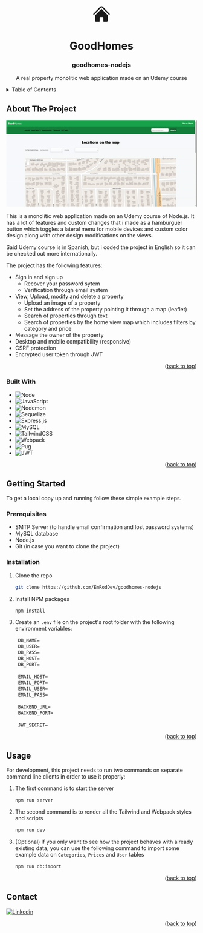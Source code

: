 
<a name="readme-top"></a>

<!-- PROJECT LOGO -->
<br />
<div align="center">
    <svg xmlns="http://www.w3.org/2000/svg" viewBox="0 0 24 24" fill="currentColor" style="width: 50px">
        <path d="M11.47 3.841a.75.75 0 0 1 1.06 0l8.69 8.69a.75.75 0 1 0 1.06-1.061l-8.689-8.69a2.25 2.25 0 0 0-3.182 0l-8.69 8.69a.75.75 0 1 0 1.061 1.06l8.69-8.689Z" />
        <path d="m12 5.432 8.159 8.159c.03.03.06.058.091.086v6.198c0 1.035-.84 1.875-1.875 1.875H15a.75.75 0 0 1-.75-.75v-4.5a.75.75 0 0 0-.75-.75h-3a.75.75 0 0 0-.75.75V21a.75.75 0 0 1-.75.75H5.625a1.875 1.875 0 0 1-1.875-1.875v-6.198a2.29 2.29 0 0 0 .091-.086L12 5.432Z" />
    </svg>

<h1>Good<b>Homes</b></h1>
<h3 align="center">goodhomes-nodejs</h3>
  <p align="center">
    A real property monolitic web application made on an Udemy course
    <br />
  </p>
</div>



<!-- TABLE OF CONTENTS -->
<details>
  <summary>Table of Contents</summary>
  <ol>
    <li>
      <a href="#about-the-project">About The Project</a>
      <ul>
        <li><a href="#built-with">Built With</a></li>
      </ul>
    </li>
    <li>
      <a href="#getting-started">Getting Started</a>
      <ul>
        <li><a href="#prerequisites">Prerequisites</a></li>
        <li><a href="#installation">Installation</a></li>
      </ul>
    </li>
    <li><a href="#usage">Usage</a></li>
    <li><a href="#contact">Contact</a></li>
  </ol>
</details>



<!-- ABOUT THE PROJECT -->
## About The Project
<div align="center">
    <img src="screenshot/screenshot.gif"/>
</div>


This is a monolitic web application made on an Udemy course of Node.js. It has a lot of features and custom changes that i made as a hamburguer button which toggles a lateral menu for mobile devices and custom color design along with other design modifications on the views. 

Said Udemy course is in Spanish, but i coded the project in English so it can be checked out more internationally.

The project has the following features:

* Sign in and sign up
    * Recover your password sytem
    * Verification through email system
* View, Upload, modify and delete a property
    * Upload an image of a property
    * Set the address of the property pointing it through a map (leaflet)
    * Search of properties through text 
    * Search of properties by the home view map which includes filters by category and price
* Message the owner of the property
* Desktop and mobile compatibility (responsive)
* CSRF protection
* Encrypted user token through JWT


<p align="right">(<a href="#readme-top">back to top</a>)</p>



### Built With

* ![Node][NodeJS-logo]
* ![JavaScript][JavaScript-logo]
* ![Nodemon][Nodemon-logo]
* ![Sequelize][Sequelize-logo]
* ![Express.js][Express.js-logo]
* ![MySQL][MySQL-logo]
* ![TailwindCSS][TailwindCSS-logo]
* ![Webpack][Webpack-logo]
* ![Pug][Pug-logo]
* ![JWT][JWT-logo]

<p align="right">(<a href="#readme-top">back to top</a>)</p>



<!-- GETTING STARTED -->
## Getting Started

To get a local copy up and running follow these simple example steps.

### Prerequisites

* SMTP Server (to handle email confirmation and lost password systems)
* MySQL database
* Node.js
* Git (in case you want to clone the project)

### Installation

1. Clone the repo
   ```sh
   git clone https://github.com/EmRodDev/goodhomes-nodejs
   ```
2. Install NPM packages
   ```sh
   npm install
   ```
3. Create an `.env` file on the project's root folder with the following environment variables:
   ```env
    DB_NAME=
    DB_USER=
    DB_PASS=
    DB_HOST=
    DB_PORT=

    EMAIL_HOST=
    EMAIL_PORT=
    EMAIL_USER=
    EMAIL_PASS=

    BACKEND_URL=
    BACKEND_PORT=

    JWT_SECRET=
   ```

<p align="right">(<a href="#readme-top">back to top</a>)</p>



<!-- USAGE EXAMPLES -->
## Usage

For development, this project needs to run two commands on separate command line clients in order to use it properly:

1. The first command is to start the server
   ```sh
   npm run server
   ```
2. The second command is to render all the Tailwind and Webpack styles and scripts
   ```sh
   npm run dev
   ```
3. (Optional) If you only want to see how the project behaves with already existing data, you can use the following command to import some example data on `Categories`, `Prices` and `User` tables
   ```sh
   npm run db:import
   ```

<p align="right">(<a href="#readme-top">back to top</a>)</p>

<!-- CONTACT -->
## Contact

[![Linkedin][LinkedIn-logo]][linkedin-url]


<p align="right">(<a href="#readme-top">back to top</a>)</p>





<!-- LOGOS -->
[LinkedIn-logo]: https://img.shields.io/badge/linkedin-%230077B5.svg?style=for-the-badge&logo=linkedin&logoColor=white
[NodeJS-logo]: https://img.shields.io/badge/node.js-6DA55F?style=for-the-badge&logo=node.js&logoColor=white
[Nodemon-logo]: https://img.shields.io/badge/NODEMON-%23323330.svg?style=for-the-badge&logo=nodemon&logoColor=%BBDEAD
[Express.js-logo]: https://img.shields.io/badge/express.js-%23404d59.svg?style=for-the-badge&logo=express&logoColor=%2361DAFB
[MySQL-logo]: https://img.shields.io/badge/mysql-%2300f.svg?style=for-the-badge&logo=mysql&logoColor=white
[TailwindCSS-logo]: https://img.shields.io/badge/tailwindcss-%2338B2AC.svg?style=for-the-badge&logo=tailwind-css&logoColor=white
[Webpack-logo]: https://img.shields.io/badge/webpack-%238DD6F9.svg?style=for-the-badge&logo=webpack&logoColor=black
[Pug-logo]: https://img.shields.io/badge/Pug-FFF?style=for-the-badge&logo=pug&logoColor=A86454
[JWT-logo]: https://img.shields.io/badge/JWT-black?style=for-the-badge&logo=JSON%20web%20tokens
[Sequelize-logo]: https://img.shields.io/badge/Sequelize-52B0E7?style=for-the-badge&logo=Sequelize&logoColor=white
[JavaScript-logo]: https://img.shields.io/badge/javascript-%23323330.svg?style=for-the-badge&logo=javascript&logoColor=%23F7DF1E

<!-- URLS -->
[linkedin-url]: https://www.linkedin.com/in/erodriguezarr/
[product-screenshot]: screenshot/screenshot.gif
